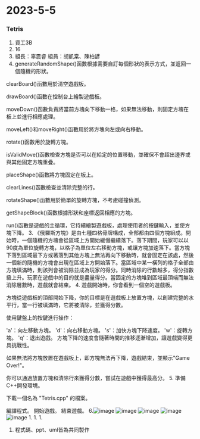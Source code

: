 # 2023-5-5
### Tetris

1. 資工3B 
1. 16 
1. 組長：辜震睿  組員：胡凱棠、陳柏諺
2. generateRandomShape()函數根據需要自訂每個形狀的表示方式，並返回一個隨機的形狀。

clearBoard()函數用於清空遊戲板。

drawBoard()函數在控制台上繪製遊戲板。

moveDown()函數負責將當前方塊向下移動一格，如果無法移動，則固定方塊在板上並進行相應處理。

moveLeft()和moveRight()函數用於將方塊向左或向右移動。

rotate()函數用於旋轉方塊。

isValidMove()函數檢查方塊是否可以在給定的位置移動，並確保不會超出邊界或與其他固定方塊重疊。

placeShape()函數將方塊固定在板上。

clearLines()函數檢查並清除完整的行。

rotateShape()函數用於簡單的旋轉方塊，不考慮碰撞偵測。

getShapeBlock()函數根據形狀和座標返回相應的方塊。

run()函數是遊戲的主循環，它持續繪製遊戲板，處理使用者的按鍵輸入，並使方塊下降。
3. 《俄羅斯方塊》是由七種四格骨牌構成，全部都由四個方塊組成。開始時，一個隨機的方塊會從區域上方開始緩慢繼續落下。落下期間，玩家可以以90度為單位旋轉方塊，以格子為單位左右移動方塊，或讓方塊加速落下。當方塊下落到區域最下方或著落到其他方塊上無法再向下移動時，就會固定在該處，然後一個新的隨機的方塊會出現在區域上方開始落下。當區域中某一橫列的格子全部由方塊填滿時，則該列會被消除並成為玩家的得分。同時消除的行數越多，得分指數級上升。玩家在遊戲中的目的就是盡量得分。當固定的方塊堆到區域最頂端而無法消除層數時，遊戲就會結束。
4. 遊戲開始時，你會看到一個空的遊戲板。

方塊從遊戲板的頂部開始下降，你的目標是在遊戲板上放置方塊，以創建完整的水平行，當一行被填滿時，它將被清除，並獲得分數。

使用鍵盤上的按鍵進行操作：

'a'：向左移動方塊。
'd'：向右移動方塊。
's'：加快方塊下降速度。
'w'：旋轉方塊。
'q'：退出遊戲。
方塊下降的速度會隨著時間的推移逐漸增加，讓遊戲變得更具挑戰性。

如果無法將方塊放置在遊戲板上，即方塊無法再下降，遊戲結束，並顯示"Game Over!"。

你可以通過放置方塊和清除行來獲得分數，嘗試在遊戲中獲得最高分。
5. 準備C++開發環境。

下載一個名為 "Tetris.cpp" 的檔案。

編譯程式。
開始遊戲。
結束遊戲。
6.![image](https://github.com/alan9487/2021-3-2/assets/79899890/bcd4f85d-2f1d-4bd7-93ce-6921841bdfdd)
![image](https://github.com/alan9487/2021-3-2/assets/79899890/a2a3526a-6827-419c-b316-5a5937080ac3)
![image](https://github.com/alan9487/2021-3-2/assets/79899890/32125ad7-1401-4ad4-baf9-d6432a3f2eaf)
![image](https://github.com/alan9487/2021-3-2/assets/79899890/27890799-97e4-44b6-8312-208e7d25a4b3)
![image](https://github.com/alan9487/2021-3-2/assets/79899890/d100d715-7011-48eb-a0b1-a0e10ef8b0b1)
1. 
1. 
1.
1. 程式碼、ppt、uml皆為共同製作
